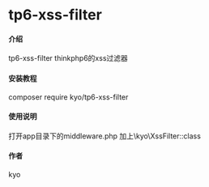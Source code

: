 # tp6-xss-filter

#### 介绍
tp6-xss-filter
thinkphp6的xss过滤器

#### 安装教程
composer require kyo/tp6-xss-filter

#### 使用说明
打开app目录下的middleware.php
加上\kyo\XssFilter::class

#### 作者
kyo